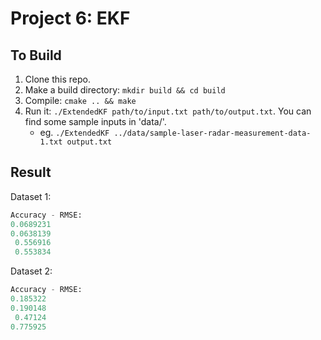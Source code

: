 # Project 6: EKF

## To Build

1. Clone this repo.
2. Make a build directory: `mkdir build && cd build`
3. Compile: `cmake .. && make`
4. Run it: `./ExtendedKF path/to/input.txt path/to/output.txt`. You can find
   some sample inputs in 'data/'.
    - eg. `./ExtendedKF ../data/sample-laser-radar-measurement-data-1.txt output.txt`

## Result

Dataset 1: 

```python
Accuracy - RMSE:
0.0689231
0.0638139
 0.556916
 0.553834
```

Dataset 2:

```python
Accuracy - RMSE:
0.185322
0.190148
 0.47124
0.775925
```
